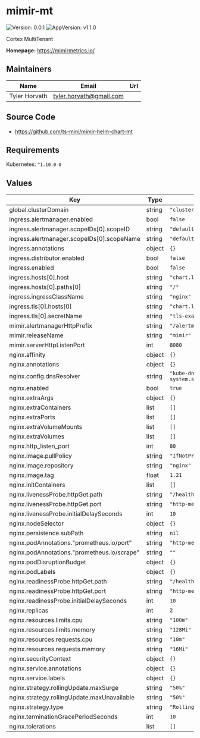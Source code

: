 # mimir-mt

![Version: 0.0.1](https://img.shields.io/badge/Version-0.0.1-informational?style=flat-square) ![AppVersion: v1.1.0](https://img.shields.io/badge/AppVersion-v1.1.0-informational?style=flat-square)

Cortex MultiTenant

**Homepage:** <https://mimirmetrics.io/>

## Maintainers

| Name | Email | Url |
| ---- | ------ | --- |
| Tyler Horvath | <tyler.horvath@gmail.com> |  |

## Source Code

* <https://github.com/ts-mini/mimir-helm-chart-mt>

## Requirements

Kubernetes: `^1.10.0-0`

## Values

| Key | Type | Default | Description |
|-----|------|---------|-------------|
| global.clusterDomain | string | `"cluster.local"` |  |
| ingress.alertmanager.enabled | bool | `false` |  |
| ingress.alertmanager.scopeIDs[0].scopeID | string | `"defaultScopeID"` |  |
| ingress.alertmanager.scopeIDs[0].scopeName | string | `"defaultScope"` |  |
| ingress.annotations | object | `{}` |  |
| ingress.distributor.enabled | bool | `false` |  |
| ingress.enabled | bool | `false` |  |
| ingress.hosts[0].host | string | `"chart.local"` |  |
| ingress.hosts[0].paths[0] | string | `"/"` |  |
| ingress.ingressClassName | string | `"nginx"` |  |
| ingress.tls[0].hosts[0] | string | `"chart.local"` |  |
| ingress.tls[0].secretName | string | `"tls-example"` |  |
| mimir.alertmanagerHttpPrefix | string | `"/alertmanager"` |  |
| mimir.releaseName | string | `"mimir"` |  |
| mimir.serverHttpListenPort | int | `8080` |  |
| nginx.affinity | object | `{}` |  |
| nginx.annotations | object | `{}` |  |
| nginx.config.dnsResolver | string | `"kube-dns.kube-system.svc.cluster.local"` |  |
| nginx.enabled | bool | `true` |  |
| nginx.extraArgs | object | `{}` |  |
| nginx.extraContainers | list | `[]` |  |
| nginx.extraPorts | list | `[]` |  |
| nginx.extraVolumeMounts | list | `[]` |  |
| nginx.extraVolumes | list | `[]` |  |
| nginx.http_listen_port | int | `80` |  |
| nginx.image.pullPolicy | string | `"IfNotPresent"` |  |
| nginx.image.repository | string | `"nginx"` |  |
| nginx.image.tag | float | `1.21` |  |
| nginx.initContainers | list | `[]` |  |
| nginx.livenessProbe.httpGet.path | string | `"/healthz"` |  |
| nginx.livenessProbe.httpGet.port | string | `"http-metrics"` |  |
| nginx.livenessProbe.initialDelaySeconds | int | `10` |  |
| nginx.nodeSelector | object | `{}` |  |
| nginx.persistence.subPath | string | `nil` |  |
| nginx.podAnnotations."prometheus.io/port" | string | `"http-metrics"` |  |
| nginx.podAnnotations."prometheus.io/scrape" | string | `""` |  |
| nginx.podDisruptionBudget | object | `{}` |  |
| nginx.podLabels | object | `{}` |  |
| nginx.readinessProbe.httpGet.path | string | `"/healthz"` |  |
| nginx.readinessProbe.httpGet.port | string | `"http-metrics"` |  |
| nginx.readinessProbe.initialDelaySeconds | int | `10` |  |
| nginx.replicas | int | `2` |  |
| nginx.resources.limits.cpu | string | `"100m"` |  |
| nginx.resources.limits.memory | string | `"128Mi"` |  |
| nginx.resources.requests.cpu | string | `"10m"` |  |
| nginx.resources.requests.memory | string | `"16Mi"` |  |
| nginx.securityContext | object | `{}` |  |
| nginx.service.annotations | object | `{}` |  |
| nginx.service.labels | object | `{}` |  |
| nginx.strategy.rollingUpdate.maxSurge | string | `"50%"` |  |
| nginx.strategy.rollingUpdate.maxUnavailable | string | `"50%"` |  |
| nginx.strategy.type | string | `"RollingUpdate"` |  |
| nginx.terminationGracePeriodSeconds | int | `10` |  |
| nginx.tolerations | list | `[]` |  |

